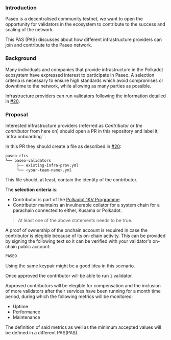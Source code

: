 ### Introduction

Paseo is a decentralised community testnet, we want to open the opportunity for validators in the ecosystem to contribute to the success and scaling of the network.

This PAS (PAS) discusses about how different infrastructure providers can join and contribute to the Paseo network.

### Background

Many individuals and companies that provide infrastructure in the Polkadot ecosystem have expressed interest to participate in Paseo. A selection criteria is necessary to ensure high standards which avoid compromises or downtime to the network, while allowing as many parties as possible.


Infrastructure providers can run validators following the information detailed in [#20](https://github.com/paseo-network/paseo-action-submission/issues/20).

### Proposal

Interested infrastructure providers (referred as _Contributor_ or _the contributor_ from here on) should open a PR in this repository and label it, `infra onboarding``.


In this PR they should create a file as described in [#20](https://github.com/paseo-network/paseo-action-submission/issues/20):

```bash
paseo-rfcs
└── paseo-validators
     ├── existing-infra-prov.yml
     └── <your-team-name>.yml
```
This file should, at least, contain the identity of the contributor.

The **selection criteria** is:

- Contributor is part of the [Polkadot 1KV Programme](https://wiki.polkadot.network/docs/thousand-validators).
- Contributor maintains an invulnerable collator for a system chain for a parachain connected to either, Kusama or Polkadot.

> At least one of the above statements needs to be true.

A proof of ownership of the onchain account is required in case the contributor is elegible because of its on-chain activity. This can be provided by signing the following text so it can be verified with your validator's on-chain public account:

```bash
PASEO
```

Using the same keypair might be a good idea in this scenario.

Once approved the contributor will be able to run `1` validator.

Approved contributors will be elegible for compensation and the inclusion of more validators after their services have been running for a month time period, during which the following metrics will be monitored:

- Uptime
- Performance
- Maintenance

The definition of said metrics as well as the minimum accepted values will be defined in a different PAS(PAS).